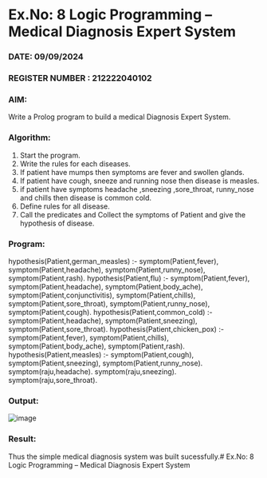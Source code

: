 # Ex.No: 8  Logic Programming –  Medical Diagnosis Expert System
### DATE: 09/09/2024                                                                           
### REGISTER NUMBER : 212222040102
### AIM: 
Write a Prolog program to build a medical Diagnosis Expert System.
###  Algorithm:
1. Start the program.
2. Write the rules for each diseases.
3. If patient have mumps then symptoms are fever and swollen glands.
4. If patient have cough, sneeze and running nose then disease is measles.
5. if patient have symptoms headache ,sneezing ,sore_throat, runny_nose and  chills then disease is common cold.
6. Define rules for all disease.
7. Call the predicates and Collect the symptoms of Patient and give the hypothesis of disease.
        

### Program:

hypothesis(Patient,german_measles) :-
 symptom(Patient,fever),
 symptom(Patient,headache),
 symptom(Patient,runny_nose),
 symptom(Patient,rash).
hypothesis(Patient,flu) :-
 symptom(Patient,fever),
 symptom(Patient,headache),
 symptom(Patient,body_ache),
 symptom(Patient,conjunctivitis),
 symptom(Patient,chills),
 symptom(Patient,sore_throat),
 symptom(Patient,runny_nose),
 symptom(Patient,cough).
hypothesis(Patient,common_cold) :-
 symptom(Patient,headache),
 symptom(Patient,sneezing),
 symptom(Patient,sore_throat).
hypothesis(Patient,chicken_pox) :-
 symptom(Patient,fever),
 symptom(Patient,chills),
 symptom(Patient,body_ache),
 symptom(Patient,rash).
hypothesis(Patient,measles) :-
 symptom(Patient,cough),
 symptom(Patient,sneezing),
 symptom(Patient,runny_nose).
symptom(raju,headache).
symptom(raju,sneezing).
symptom(raju,sore_throat). 



### Output:
![image](https://github.com/Sudhindev/AI_Lab_2023-24/assets/130021386/5b618752-e7d3-4ebc-93c7-b1801f98f31d)




### Result:
Thus the simple medical diagnosis system was built sucessfully.# Ex.No: 8  Logic Programming –  Medical Diagnosis Expert System
